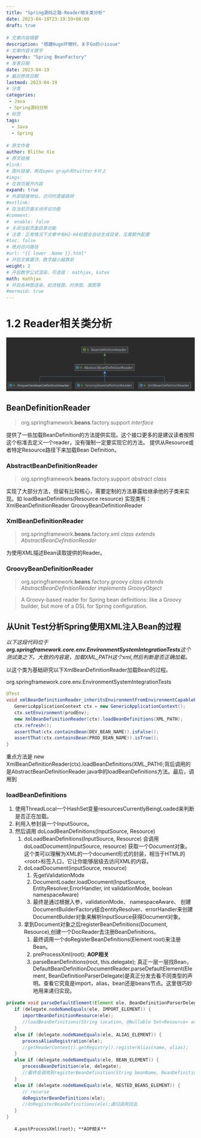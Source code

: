 ```yaml
---
title: "Spring源码之路-Reader相关类分析"
date: 2023-04-18T23:19:59+08:00
draft: true

# 文章内容摘要
description: "搭建Hugo环境时，关于Go的小issue"
# 文章内容关键字
keywords: "Spring BeanFactory"
# 发表日期
date: 2023-04-19
# 最后修改日期
lastmod: 2023-04-19
# 分类
categories:
 - Java
 - Spring源码分析
# 标签
tags:
  - Java
  - Spring

# 原文作者
author: Blithe Xie
# 原文链接
#link:
# 图片链接，用在open graph和twitter卡片上
#imgs:
# 在首页展开内容
expand: true
# 外部链接地址，访问时直接跳转
#extlink:
# 在当前页面关闭评论功能
#comment:
#  enable: false
# 关闭当前页面目录功能
# 注意：正常情况下文章中有H2-H4标题会自动生成目录，无需额外配置
#toc: false
# 绝对访问路径
#url: "{{ lower .Name }}.html"
# 开启文章置顶，数字越小越靠前
weight: 2
# 开启数学公式渲染，可选值： mathjax, katex
math: mathjax
# 开启各种图渲染，如流程图、时序图、类图等
#mermaid: true
---
```


# 1.2 Reader相关类分析

![总体的类图](/post/java-spring-source-learning2/1.PNG)

## BeanDefinitionReader
> org.springframework.**beans**.factory.support *interface*

提供了一些加载BeanDefinition的方法提供实现。这个接口更多的是建议读者按照这个标准去定义一个reader，没有强制一定要实现它的方法。
提供从Resource或者特定Resource路径下来加载Bean Definition。

### AbstractBeanDefinitionReader
> org.springframework.**beans**.factory.support *abstract class*

实现了大部分方法，但留有比较核心，需要定制的方法暴露给继承他的子类来实现。如 loadBeanDefinitions(Resource resource)
实现类有：XmlBeanDefinitionReader GroovyBeanDefinitionReader

### XmlBeanDefinitionReader
> org.springframework.**beans**.factory.xml *class extends AbstractBeanDefinitionReader*

为使用XML描述Bean读取提供的Reader。

### GroovyBeanDefinitionReader
> org.springframework.**beans**.factory.groovy *class extends AbstractBeanDefinitionReader implements GroovyObject*

> A Groovy-based reader for Spring bean definitions: like a Groovy builder, but more of a DSL for Spring configuration.

## 从Unit Test分析Spring使用XML注入Bean的过程
*以下这段代码位于**org.springframework.core.env.EnvironmentSystemIntegrationTests**这个测试类之下。大致的内容是，加载XML_PATH这个xml,然后判断是否正确加载。*

以这个类为基础研究以下XmlBeanDefinitionReader加载Bean的过程。

org.springframework.core.env.EnvironmentSystemIntegrationTests

```java
@Test
void xmlBeanDefinitionReader_inheritsEnvironmentFromEnvironmentCapableBDR() {
   GenericApplicationContext ctx = new GenericApplicationContext();
   ctx.setEnvironment(prodEnv);
   new XmlBeanDefinitionReader(ctx).loadBeanDefinitions(XML_PATH);
   ctx.refresh();
   assertThat(ctx.containsBean(DEV_BEAN_NAME)).isFalse();
   assertThat(ctx.containsBean(PROD_BEAN_NAME)).isTrue();
}
```
重点方法是 new XmlBeanDefinitionReader(ctx).loadBeanDefinitions(XML_PATH);背后调用的是AbstractBeanDefinitionReader.java中的loadBeanDefinitions方法。最后，调用到

### loadBeanDefinitions

1.  使用ThreadLocal一个HashSet变量resourcesCurrentlyBeingLoaded来判断是否正在加载。
2.  利用入参封装一个InputSource。
3.  然后调用 doLoadBeanDefinitions(InputSource, Resource)
    1. doLoadBeanDefinitions(InputSource, Resource) 会调用 doLoadDocument(inputSource, resource) 获取一个Document对象。这个类可以理解为XML的一个document形式的封装，相当于HTML的\<root\>标签入口，它让你能够层级去访问XML的内容。
    2. doLoadDocument(inputSource, resource) 
       1. 先getValidationMode
       2. DocumentLoader.loadDocument(InputSource, EntityResolver,ErrorHandler, int validationMode, boolean namespaceAware) 
       3. 最终是通过根据入参，validationMode、 namespaceAware、 创建DocumentBuilderFactory结合entityResolver、errorHandler来创建DocumentBuilder对象来解析InputSource获得Document对象。
    3. 拿到Document对象之后registerBeanDefinitions(Document, Resource),创建一个DocReader去注册BeanDefinitions。
       1. 最终调用一个doRegisterBeanDefinitions(Element root)来注册Bean。
       2. preProcessXml(root); **AOP相关**
       3. parseBeanDefinitions(root, this.delegate); 真正一层一层找Bean，DefaultBeanDefinitionDocumentReader.parseDefaultElement(Element, BeanDefinitionParserDelegate)是真正分发去看不同类型的声明。查看它究竟是import，alias，bean还是beans节点。这里很巧妙地用来递归实现。
```java
private void parseDefaultElement(Element ele, BeanDefinitionParserDelegate delegate) {
   if (delegate.nodeNameEquals(ele, IMPORT_ELEMENT)) {
      importBeanDefinitionResource(ele);
      //loadBeanDefinitions(String location, @Nullable Set<Resource> actualResources)
   }
   else if (delegate.nodeNameEquals(ele, ALIAS_ELEMENT)) {
      processAliasRegistration(ele);
      //getReaderContext().getRegistry().registerAlias(name, alias);
   }
   else if (delegate.nodeNameEquals(ele, BEAN_ELEMENT)) {
      processBeanDefinition(ele, delegate);
      //最终会调用到registerBeanDefinition(String beanName, BeanDefinition beanDefinition)
   }
   else if (delegate.nodeNameEquals(ele, NESTED_BEANS_ELEMENT)) {
      // recurse
      doRegisterBeanDefinitions(ele);
      //doRegisterBeanDefinitions(ele);递归调用回去
   }
}
```
       4.postProcessXml(root); **AOP相关**